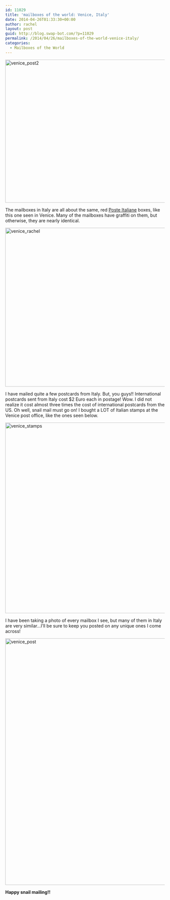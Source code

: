 ```yaml
---
id: 11029
title: 'mailboxes of the world: Venice, Italy'
date: 2014-04-26T01:33:30+00:00
author: rachel
layout: post
guid: http://blog.swap-bot.com/?p=11029
permalink: /2014/04/26/mailboxes-of-the-world-venice-italy/
categories:
  - Mailboxes of the World
---
```

[<img src="http://blog.swap-bot.com/wp-content/uploads/2014/04/venice_post2.jpg" alt="venice_post2" width="600" height="450" class="alignnone size-full wp-image-11033" />](http://blog.swap-bot.com/wp-content/uploads/2014/04/venice_post2.jpg)

The mailboxes in Italy are all about the same, red [Poste Italiane](https://www.poste.it/) boxes, like this one seen in Venice. Many of the mailboxes have graffiti on them, but otherwise, they are nearly identical. 

[<img src="http://blog.swap-bot.com/wp-content/uploads/2014/04/venice_rachel.jpg" alt="venice_rachel" width="600" height="500" class="alignnone size-full wp-image-11035" />](http://blog.swap-bot.com/wp-content/uploads/2014/04/venice_rachel.jpg)

I have mailed quite a few postcards from Italy. But, you guys!! International postcards sent from Italy cost $2 Euro each in postage! Wow. I did not realize it cost almost three times the cost of international postcards from the US. Oh well, snail mail must go on! I bought a LOT of Italian stamps at the Venice post office, like the ones seen below.

[<img src="http://blog.swap-bot.com/wp-content/uploads/2014/04/venice_stamps.jpg" alt="venice_stamps" width="600" height="600" class="alignnone size-full wp-image-11034" />](http://blog.swap-bot.com/wp-content/uploads/2014/04/venice_stamps.jpg)

I have been taking a photo of every mailbox I see, but many of them in Italy are very similar&#8230;I&#8217;ll be sure to keep you posted on any unique ones I come across!

[<img src="http://blog.swap-bot.com/wp-content/uploads/2014/04/venice_post.jpg" alt="venice_post" width="600" height="776" class="alignnone size-full wp-image-11032" />](http://blog.swap-bot.com/wp-content/uploads/2014/04/venice_post.jpg)

**Happy snail mailing!!**
